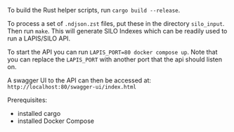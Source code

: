 To build the Rust helper scripts, run `cargo build --release`.

To process a set of `.ndjson.zst` files, put these in the directory `silo_input`. Then run `make`. 
This will generate SILO Indexes which can be readily used to run a LAPIS/SILO API.

To start the API you can run `LAPIS_PORT=80 docker compose up`.
Note that you can replace the `LAPIS_PORT` with another port that the api should listen on.

A swagger UI to the API can then be accessed at:
`http://localhost:80/swagger-ui/index.html`

Prerequisites:
- installed cargo
- installed Docker Compose
